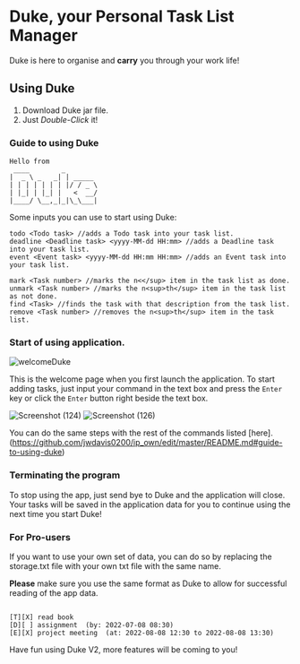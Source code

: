 # Duke, your Personal Task List Manager

Duke is here to organise and **carry** you through your work life!

## Using Duke

1. Download Duke jar file.
2. Just *Double-Click* it!

### Guide to using Duke

   ```
   Hello from
    ____        _        
   |  _ \ _   _| | _____ 
   | | | | | | | |/ / _ \
   | |_| | |_| |   <  __/
   |____/ \__,_|_|\_\___|
   ```

Some inputs you can use to start using Duke:

```
todo <Todo task> //adds a Todo task into your task list.
deadline <Deadline task> <yyyy-MM-dd HH:mm> //adds a Deadline task into your task list.
event <Event task> <yyyy-MM-dd HH:mm HH:mm> //adds an Event task into your task list.

mark <Task number> //marks the n<</sup> item in the task list as done.
unmark <Task number> //marks the n<sup>th</sup> item in the task list as not done.
find <Task> //finds the task with that description from the task list.
remove <Task number> //removes the n<sup>th</sup> item in the task list.

```
### Start of using application.

![welcomeDuke](https://user-images.githubusercontent.com/89232083/190049715-b3ade24c-2630-4002-bad0-945560f32e7a.png)

This is the welcome page when you first launch the application. To start adding tasks, just input your command in the text box and press the `Enter` key or click the `Enter` button right beside the text box.

![Screenshot (124)](https://user-images.githubusercontent.com/89232083/190051826-8a724486-c0b4-41bb-9f1e-23fb85166797.jpg) ![Screenshot (126)](https://user-images.githubusercontent.com/89232083/190051850-c214ef40-95fe-4aa1-a29d-1180b582f4ae.png)

You can do the same steps with the rest of the commands listed [here].(https://github.com/jwdavis0200/ip_own/edit/master/README.md#guide-to-using-duke)

### Terminating the program

To stop using the app, just send bye to Duke and the application will close.
Your tasks will be saved in the application data for you to continue using the next time you start Duke!

### For Pro-users
If you want to use your own set of data, you can do so by replacing the storage.txt file with your own txt file with the same name.

**Please** make sure you use the same format as Duke to allow for successful reading of the app data.

```

[T][X] read book
[D][ ] assignment  (by: 2022-07-08 08:30)
[E][X] project meeting  (at: 2022-08-08 12:30 to 2022-08-08 13:30)

```

Have fun using Duke V2, more features will be coming to you!
